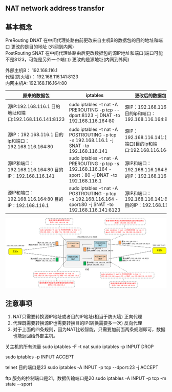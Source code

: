 ## NAT network address transfor

## 基本概念  
PreRouting DNAT  在中间代理处路由前更改来自主机B的数据包的目的地址和端口  更改的是目的地址 (外网到内网)  
PostRouting SNAT 在中间代理处路由后更改数据包的源IP地址和端口(端口可能不是8123，可能是另外一个端口)  更改的是源地址(内网到外网)

外部主机B： 192.168.116.1    
代理(防火墙)： 192.168.116.141:8123    
内网主机A: 192.168.116.164:80

原来的数据包                     |  iptables   |      更改后的数据包| 备注|
------------                    |-------------|-------------------|----|
源IP:192.168.116.1 目的地址和端口:192.168.116.141:8123| sudo iptables -t nat -A PREROUTING -p tcp --dport:8123 -j DNAT -to 192.168.116.164:80   | 源IP：192.168.116.1 目的ip和端口：192.168.116.164:80| 路由前更改来自主机B的数据包的目的IP地址和端口，改为192.168.116.164:80
源IP：192.168.116.1 目的ip和端口：192.168.116.164:80| sudo iptables -t nat -A POSTROUTING -p tcp -s 192.168.116.1 -j SNAT -to 192.168.116.141 | 源IP：192.168.116.141:(某一端口)目的ip和端口:192.168.116.164:80 | 路由后更改数据包的源IP地址 改为：192.168.116.141
源IP和端口：192.168.116.164:80 目的IP：192.168.116.141 | sudo iptables -t nat -A PREROUTING -p tcp -s 192.168.116.164 -sport：80 -j DNAT -to 192.168.116.1 | 源IP和端口：192.168.116.164:80 目的IP：192.168.116.1  | 路由前更改来自主机A的数据包的目的IP地址，改为192.168.116.1 |
源IP和端口：192.168.116.164:80 目的IP：192.168.116.1 | sudo iptables -t nat -A POSTROUTING -p tcp -s 192.168.116.164 -sport:80 -j SNAT -to 192.168.116.141:8123 | 源IP和端口：192.168.116.141:8123 目的IP：192.168.116.1 | 路由后更改数据包的源IP地址和端口改为：192.168.116.141:8123


![图片](<images/1.png>)

## 注意事项 
1. NAT只需要转换源IP地址或者目的IP地址(相当于防火墙) 正向代理
2. 代理既需要转换源IP也需要转换目的IP(转换需要多一次) 反向代理
3. 对于上面的四条规则，因为NAT比较智能，只需要加前面两条规则即可，数据也能返回给外部主机。

关主机的所有流量 
sudo iptables -F -t nat
sudo iptables -p INPUT DROP

sudo iptables -p INPUT ACCEPT

telnet 目的端口是23
sudo iptables -A INPUT -p tcp --dport:23 -j ACCEPT

ftp 服务的控制端口是21，数据传输端口是20
sudo iptables -A INPUT -p tcp -m state --sport 